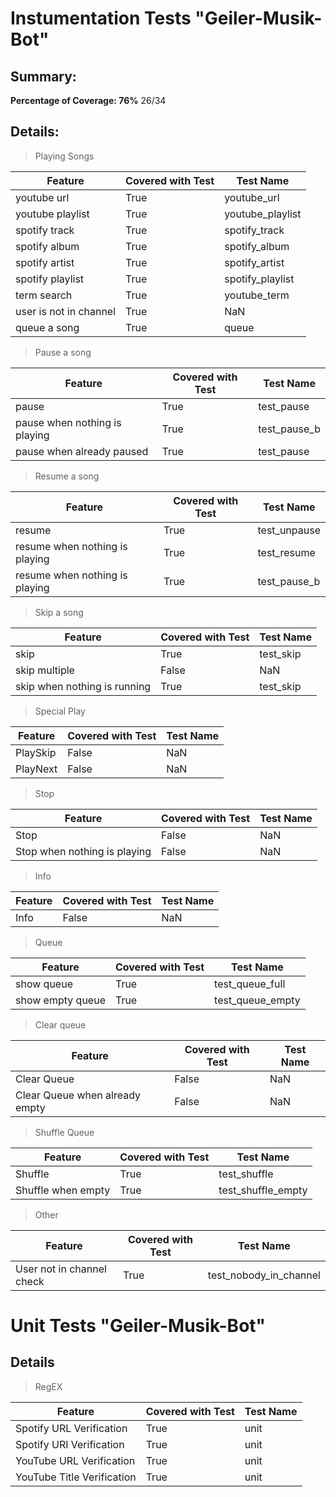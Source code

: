 # Instumentation Tests "Geiler-Musik-Bot"

## Summary:

**Percentage of Coverage: 76%** 26/34

## Details:

> Playing Songs

| Feature                | Covered with Test | Test Name        |
| ---------------------- | ----------------- | ---------------- |
| youtube url            | True              | youtube_url      |
| youtube playlist       | True              | youtube_playlist |
| spotify track          | True              | spotify_track    |
| spotify album          | True              | spotify_album    |
| spotify artist         | True              | spotify_artist   |
| spotify playlist       | True              | spotify_playlist |
| term search            | True              | youtube_term     |
| user is not in channel | True              | NaN              |
| queue a song           | True              | queue            |

> Pause a song

| Feature                       | Covered with Test | Test Name    |
| ----------------------------- | ----------------- | ------------ |
| pause                         | True              | test_pause   |
| pause when nothing is playing | True              | test_pause_b |
| pause when already paused     | True              | test_pause   |

> Resume a song

| Feature                        | Covered with Test | Test Name    |
| ------------------------------ | ----------------- | ------------ |
| resume                         | True              | test_unpause |
| resume when nothing is playing | True              | test_resume  |
| resume when nothing is playing | True              | test_pause_b |

> Skip a song

| Feature                      | Covered with Test | Test Name |
| ---------------------------- | ----------------- | --------- |
| skip                         | True              | test_skip |
| skip multiple                | False             | NaN       |
| skip when nothing is running | True              | test_skip |

> Special Play

| Feature  | Covered with Test | Test Name |
| -------- | ----------------- | --------- |
| PlaySkip | False             | NaN       |
| PlayNext | False             | NaN       |

> Stop

| Feature                      | Covered with Test | Test Name |
| ---------------------------- | ----------------- | --------- |
| Stop                         | False             | NaN       |
| Stop when nothing is playing | False             | NaN       |

> Info

| Feature | Covered with Test | Test Name |
| ------- | ----------------- | --------- |
| Info    | False             | NaN       |

> Queue

| Feature          | Covered with Test | Test Name        |
| ---------------- | ----------------- | ---------------- |
| show queue       | True              | test_queue_full  |
| show empty queue | True              | test_queue_empty |

> Clear queue

| Feature                        | Covered with Test | Test Name |
| ------------------------------ | ----------------- | --------- |
| Clear Queue                    | False             | NaN       |
| Clear Queue when already empty | False             | NaN       |

> Shuffle Queue

| Feature            | Covered with Test | Test Name          |
| ------------------ | ----------------- | ------------------ |
| Shuffle            | True              | test_shuffle       |
| Shuffle when empty | True              | test_shuffle_empty |

> Other

| Feature                   | Covered with Test | Test Name              |
| ------------------------- | ----------------- | ---------------------- |
| User not in channel check | True              | test_nobody_in_channel |

# Unit Tests "Geiler-Musik-Bot"

## Details

> RegEX

| Feature                    | Covered with Test | Test Name |
| -------------------------- | ----------------- | --------- |
| Spotify URL Verification   | True              | unit      |
| Spotify URI Verification   | True              | unit      |
| YouTube URL Verification   | True              | unit      |
| YouTube Title Verification | True              | unit      |